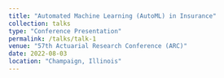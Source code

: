 ```yaml
---
title: "Automated Machine Learning (AutoML) in Insurance"
collection: talks
type: "Conference Presentation"
permalink: /talks/talk-1
venue: "57th Actuarial Research Conference (ARC)"
date: 2022-08-03
location: "Champaign, Illinois"
---
```



